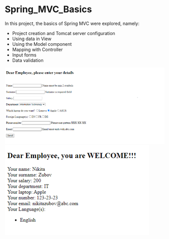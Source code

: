 # Spring_MVC_Basics
In this project, the basics of Spring MVC were explored, namely:
- Project creation and Tomcat server configuration
- Using data in View
- Using the Model component
- Mapping with Controller
- Input forms
- Data validation

![Form](img/Form.png)
![Success](img/Success.png)
